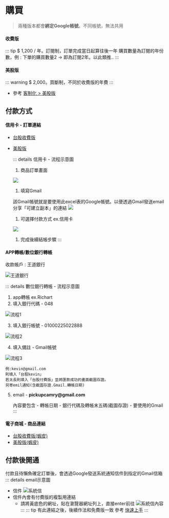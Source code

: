 # 購買

> 兩種版本都會**綁定Google帳號**。不同帳號，無法共用

#### 收費版

 ::: tip $ 1,200 / 年。訂閱制，訂單完成當日起算往後一年
 購買數量為訂閱的年份數，例 : 下單的購買數量2 → 即為訂閱2年。以此類推..
 :::

#### 美股版

 ::: warning $ 2,000。買斷制，不同於收費版的年費
 :::
 - 參考 [客制化 > 美股版](../PayOnly/功能.md#融資券)

## 付款方式

#### 信用卡 - 訂單連結

 - [台股收費版](https://cart.cashier.ecpay.com.tw/qp/ntY1)
 - [美股版](https://cart.cashier.ecpay.com.tw/qp/naqB)

   ::: details 信用卡 - 流程示意圖
   1. 商品訂單畫面

   ![](../../.vuepress/public/images/進階功能_信用卡付款_流程1.jpg)

   1. 填寫Gmail

    該Gmail帳號就是要使用此excel表的Google帳號。以便透過Gmail發送email分享「可建立副本」的連結
   ![](../../.vuepress/public/images/進階功能_信用卡付款_流程2.jpg)
   
   1. 可選擇付款方式 ex.信用卡

   ![](../../.vuepress/public/images/進階功能_信用卡付款_流程3.jpg)

   1. 完成後續結帳步驟
   :::

#### APP轉帳/數位銀行轉帳

  收款帳戶 : 王道銀行

  ![王道銀行](../../.vuepress/public/images/王道銀行.jpg)

  ::: details 數位銀行轉帳 - 流程示意圖
   1. app轉帳 ex.Richart
   2. 填入銀行代碼 - 048

   ![流程1](../../.vuepress/public/images/進階功能_數位轉帳_流程1.jpg)


   3. 填入銀行帳號 - 01000225022888

   ![流程2](../../.vuepress/public/images/進階功能_數位轉帳_流程2.jpg)


   4. 填入備註 - Gmail帳號

   ![流程3](../../.vuepress/public/images/進階功能_數位轉帳_流程3.jpg)

    例:kevin@gmail.com
    則填入「台股kevin」
    若太長則填入「台股付費版」並將匯款成功的畫面截圖存證。
    另寄emil通知(含截圖存證.Gmail.轉帳日期)

   5. email - __pickupcamry@gmail.com__

      內容要包含
    - 轉帳日期
    - 銀行代碼及轉帳末五碼(截圖存證)
    - 要使用的Gmail
   :::

#### 電子商城 - 商品連結

 - [台股收費版(蝦皮)](https://shopee.tw/Google%E8%A9%A6%E7%AE%97%E8%A1%A8%E3%80%90%E5%85%A8%E8%87%AA%E5%8B%95%E8%82%A1%E7%A5%A8%E7%AE%A1%E7%90%86%E8%A1%A8-%E5%8F%B0%E8%82%A1%E4%BB%98%E8%B2%BB%E7%89%88%E3%80%91%F0%9F%93%9DExcel-%E8%82%A1%E7%A5%A8%E7%AE%A1%E7%90%86-%E7%AF%84%E6%9C%AC-%E8%87%AA%E5%8B%95%E5%8C%96-%E8%82%A1%E7%A5%A8%E8%A8%98%E5%B8%B3-%E8%82%A1%E7%A5%A8%E6%95%B4%E7%90%86-%E8%82%A1%E7%A5%A8%E6%90%8D%E7%9B%8A-i.150537601.9985869773?position=1)
 - [美股版(蝦皮)](https://shopee.tw/Google%E8%A9%A6%E7%AE%97%E8%A1%A8%E3%80%90%E5%85%A8%E8%87%AA%E5%8B%95%E8%82%A1%E7%A5%A8%E7%AE%A1%E7%90%86%E8%A1%A8-%E7%BE%8E%E8%82%A1%E4%BB%98%E8%B2%BB%E7%89%88%E3%80%91%F0%9F%93%9DExcel-%E8%82%A1%E7%A5%A8%E7%AE%A1%E7%90%86-%E7%AF%84%E6%9C%AC-%E7%BE%8E%E8%82%A1-%E8%82%A1%E7%A5%A8%E8%A8%98%E5%B8%B3-%E8%82%A1%E7%A5%A8%E6%95%B4%E7%90%86-%E8%82%A1%E7%A5%A8%E6%90%8D%E7%9B%8A-i.150537601.3195478292?sp_atk=e1dab470-61cc-4acb-adc1-abae42693845)

## 付款後開通

 付款且待懶魚確定訂單後，會透過Google發送系統通知信件到指定的Gmail信箱
 ::: details email示意圖
  - 信件
  ![系統信](../../.vuepress/public/images/進階功能_購買_系統信.jpg)
  - 信件內會有付費版的複製用連結
    - 請將黃底色的網址，貼在瀏覽器網址列上，直接enter前往
  ![系統信內容](../../.vuepress/public/images/進階功能_購買_系統信內容.jpg)
 :::
 ::: tip 有此連結之後，後續作法和免費版一致
  參考 [快速上手](../QuickStart/快速上手.md#建立自己的試算表)
 :::